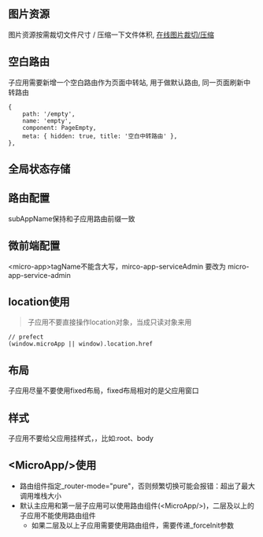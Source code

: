 ## 图片资源

图片资源按需裁切文件尺寸 / 压缩一下文件体积, [在线图片裁切/压缩](https://www.iloveimg.com/zh-cn/compress-image)

## 空白路由
子应用需要新增一个空白路由作为页面中转站, 用于做默认路由, 同一页面刷新中转路由
```tsx
{
    path: '/empty',
    name: 'empty',
    component: PageEmpty,
    meta: { hidden: true, title: '空白中转路由' },
},
```

## 全局状态存储

## 路由配置
subAppName保持和子应用路由前缀一致

## 微前端配置
\<micro-app\>tagName不能含大写，mirco-app-serviceAdmin 要改为 micro-app-service-admin

## location使用
> 子应用不要直接操作location对象，当成只读对象来用
```TSX
// prefect
(window.microApp || window).location.href
```

## 布局
子应用尽量不要使用fixed布局，fixed布局相对的是父应用窗口

## 样式
子应用不要给父应用挂样式，，比如:root、body

## \<MicroApp/\>使用
- 路由组件指定_router-mode="pure"，否则频繁切换可能会报错：超出了最大调用堆栈大小
- 默认主应用和第一层子应用可以使用路由组件(\<MicroApp/\>)，二层及以上的子应用不能使用路由组件
  - 如果二层及以上子应用需要使用路由组件，需要传递_forceInit参数